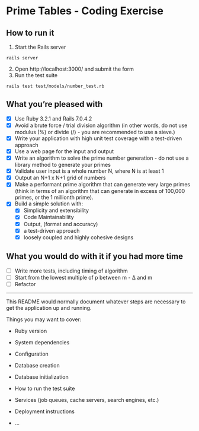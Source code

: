 # Prime Tables - Coding Exercise

## How to run it
1. Start the Rails server
```
rails server
```
2. Open http://localhost:3000/ and submit the form
3. Run the test suite
```
rails test test/models/number_test.rb
```

## What you’re pleased with
- [x] Use Ruby 3.2.1 and Rails 7.0.4.2
- [x] Avoid a brute force / trial division algorithm (in other words, do not use
modulus (%) or divide (/) - you are recommended to use a sieve.)
- [x] Write your application with high unit test coverage with a test-driven approach
- [x] Use a web page for the input and output
- [x] Write an algorithm to solve the prime number generation - do not use a
library method to generate your primes
- [x] Validate user input is a whole number N, where N is at least 1
- [x] Output an N+1 x N+1 grid of numbers
- [x] Make a performant prime algorithm that can generate very large primes (think in terms of
an algorithm that can generate in excess of 100,000 primes, or the 1 millionth prime).
- [x] Build a simple solution with:
	- [x] Simplicity and extensibility
	- [x] Code Maintainability
	- [x] Output, (format and accuracy)
	- [x] a test-driven approach
	- [x] loosely coupled and highly cohesive designs

## What you would do with it if you had more time
- [ ] Write more tests, including timing of algorithm
- [ ] Start from the lowest multiple of p between m - Δ and m
- [ ] Refactor

------------

This README would normally document whatever steps are necessary to get the
application up and running.

Things you may want to cover:

* Ruby version

* System dependencies

* Configuration

* Database creation

* Database initialization

* How to run the test suite

* Services (job queues, cache servers, search engines, etc.)

* Deployment instructions

* ...
